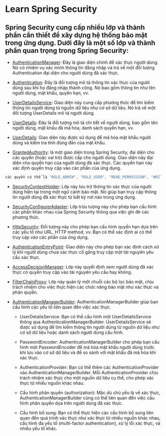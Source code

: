 # Learn Spring Security 

## Spring Security cung cấp nhiều lớp và thành phần cần thiết để xây dựng hệ thống bảo mật trong ứng dụng. Dưới đây là một số lớp và thành phần quan trọng trong Spring Security:

- [AuthenticationManager](): Đây là giao diện chính để xác thực người dùng. Nó có nhiệm vụ xác minh thông tin đăng nhập và trả về một đối tượng Authentication đại diện cho người dùng đã xác thực.

- [Authentication](): Đây là đối tượng mô tả thông tin xác thực của người dùng sau khi họ đăng nhập thành công. Nó bao gồm thông tin như tên người dùng, mật khẩu, quyền hạn, vv.

- [UserDetailsService](): Giao diện này cung cấp phương thức để tìm kiếm thông tin người dùng từ nguồn dữ liệu như cơ sở dữ liệu. Nó trả về một đối tượng UserDetails mô tả người dùng.

- [UserDetails](): Đây là đối tượng mô tả chi tiết về người dùng, bao gồm tên người dùng, mật khẩu đã mã hóa, danh sách quyền hạn, vv.

- [UserDetails](): Giao diện này được sử dụng để mã hóa mật khẩu người dùng và kiểm tra tính đúng đắn của mật khẩu.

- [GrantedAuthority](): là một giao diện trong Spring Security, đại diện cho các quyền (hoặc vai trò) được cấp cho người dùng. Giao diện này đại diện cho quyền hạn của người dùng đã xác thực. Các quyền hạn này xác định quyền truy cập vào các phần của ứng dụng.
```java
các quyền có thể là "ROLE_ADMIN", "ROLE_USER", "READ_PERMISSION", "WRITE_PERMISSION"...
```

- [SecurityContextHolder](): Lớp này lưu trữ thông tin xác thực của người dùng hiện tại trong một ngữ cảnh bảo mật. Nó giúp bạn truy cập thông tin người dùng đã xác thực từ bất kỳ nơi nào trong ứng dụng.

- [SecurityConfigurerAdapter](): Lớp trừu tượng này cho phép bạn cấu hình các phần khác nhau của Spring Security thông qua việc ghi đè các phương thức.

- [HttpSecurity](): Đối tượng này cho phép bạn cấu hình quyền hạn dựa trên các yếu tố như URL, HTTP method, vv. Bạn có thể xác định ai có thể truy cập vào các phần của ứng dụng.

- [AuthenticationEntryPoint](): Giao diện này cho phép bạn xác định cách xử lý khi người dùng chưa xác thực cố gắng truy cập một tài nguyên yêu cầu xác thực.

- [AccessDecisionManager](): Lớp này quyết định xem người dùng đã xác thực có quyền truy cập vào tài nguyên yêu cầu hay không.

- [FilterChainProxy](): Lớp này quản lý một chuỗi các bộ lọc bảo mật, chịu trách nhiệm cho việc thực hiện các chức năng bảo mật như xác thực và phân quyền.

- [AuthenticationManagerBuilder](): AuthenticationManagerBuilder giúp bạn cấu hình các yếu tố liên quan đến việc xác thực.
    - UserDetailsService: Bạn có thể cấu hình một UserDetailsService thông qua AuthenticationManagerBuilder. UserDetailsService sẽ được sử dụng để tìm kiếm thông tin người dùng từ nguồn dữ liệu như cơ sở dữ liệu hoặc danh sách người dùng cấu hình.

    - PasswordEncoder: AuthenticationManagerBuilder cho phép bạn cấu hình một PasswordEncoder để mã hóa mật khẩu người dùng trước khi lưu vào cơ sở dữ liệu và để so sánh với mật khẩu đã mã hóa khi xác thực.

    - AuthenticationProvider: Bạn có thể thêm các AuthenticationProvider vào AuthenticationManagerBuilder. Mỗi AuthenticationProvider chịu trách nhiệm xác thực cho một nguồn dữ liệu cụ thể, cho phép xác thực từ nhiều nguồn khác nhau.

    - Cấu hình phân quyền (authorization): Mặc dù chủ yếu là về xác thực, AuthenticationManagerBuilder cũng có thể liên quan đến việc cấu hình phân quyền dựa trên người dùng đã xác thực.

    - Cấu hình bổ sung: Bạn có thể thực hiện các cấu hình bổ sung liên quan đến quá trình xác thực như xác thực từ nhiều nguồn khác nhau, cấu hình đa yếu tố (multi-factor authentication), xử lý lỗi xác thực, và nhiều yếu tố khác.







